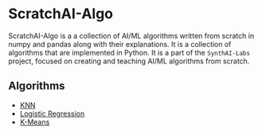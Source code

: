 # ScratchAI-Algo

ScratchAI-Algo is a a collection of AI/ML algorithms written from scratch in numpy and pandas along with their explanations. It is a collection of algorithms that are implemented in Python. It is a part of the `SynthAI-Labs` project, focused on creating and teaching AI/ML algorithms from scratch.

## Algorithms

- [KNN](https://github.com/Himasnhu-AT/ScratchML-Algo/tree/main/ML-Algo/KNN)
- [Logistic Regression](https://github.com/Himasnhu-AT/ScratchML-Algo/tree/main/ML-Algo/LogisticRegression)
- [K-Means](https://github.com/Himasnhu-AT/ScratchML-Algo/tree/main/ML-Algo/K-Means)
